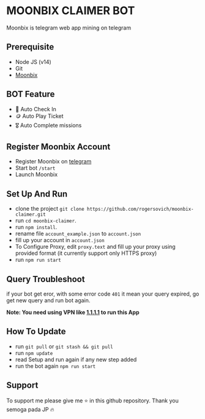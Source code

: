 # MOONBIX CLAIMER BOT

Moonbix is telegram web app mining on telegram

## Prerequisite

- Node JS (v14)
- Git
- [Moonbix](https://t.me/Binance_Moonbix_bot/start?startApp=ref_749493015&startapp=ref_749493015)
  
## BOT Feature

- 🤖 Auto Check In
- 🪙 Auto Play Ticket
- 🎖️ Auto Complete missions

## Register Moonbix Account

- Register Moonbix on [telegram](https://t.me/Binance_Moonbix_bot/start?startApp=ref_749493015&startapp=ref_749493015)
- Start bot `/start`
- Launch Moonbix

## Set Up And Run

- clone the project `git clone https://github.com/rogersovich/moonbix-claimer.git`
- run `cd moonbix-claimer`.
- run `npm install`.
- rename file `account_example.json` to `account.json`
- fill up your account in `account.json`
- To Configure Proxy, edit `proxy.text` and fill up your proxy using provided format (it currently support only HTTPS proxy)
- run `npm run start`

## Query Troubleshoot

if your bot get eror, with some error code `401` it mean your query expired, go get new query and run bot again.

**Note: You need using VPN like [1.1.1.1](https://one.one.one.one/) to run this App**

## How To Update

- run `git pull` or `git stash && git pull`
- run `npm update`
- read Setup and run again if any new step added
- run the bot again `npm run start`

## Support

To support me please give me ⭐ in this github repository. Thank you semoga pada JP 🔥
